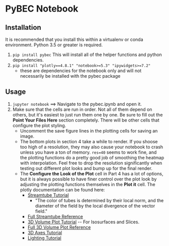 # PyBEC Notebook

## Installation
It is recommended that you install this within a virtualenv or conda environment. 
Python 3.5 or greater is required.

1. `pip install pybec`  This will install all of the helper functions and python
dependencies.  
2. `pip install "plotly==4.8.1" "notebook>=5.3" "ipywidgets>=7.2"`
    * these are dependencies for the notebook only and will not necessarily be installed
    with the pybec package

## Usage
1. `jupyter notebook` ==> Navigate to the pybec.ipynb and open it.
2. Make sure that the cells are run in order. Not all of them depend on others, but
it's easiest to just run them one by one. Be sure to fill out the **Point Your Files Here**
section completely.  There will be other cells that configure the plot styling.
    * Uncomment the save figure lines in the plotting cells for saving an image.  
    * The bottom plots in section 4 take a while to render.  If you shoose too high of 
    a resolution, they may also cause your notebook to crash unless you have a ton 
    of memory.  `res=40` seems to work fine, and the plotting functions do a pretty 
    good job of smoothing the heatmap with interpolation.  Feel free to drop the 
    resolution significantly when testing out different plot looks and bump up for the
    final render.
    * The **Configure the Look of the Plot** cell in Part 4 has a lot of options, 
    but it is always possible to have finer control over the plot look by adjusting
    the plotting functions themselves in the **Plot it** cell. The plotly documentation
    can be found here:
        * [Streamtube Tutorial](https://plotly.com/python/streamtube-plot/)
            * "The color of tubes is determined by their local norm, and the diameter of the field by the local divergence of the vector field."
        * [Full Streamtube Reference](https://plotly.com/python/reference/#streamtube)
        * [3D Volume Plot Tutorial](https://plotly.com/python/3d-volume-plots/) -- For Isosurfaces and Slices.
        * [Full 3D Volume Plot Reference](https://plotly.com/python/reference/#volume)
        * [3D Axes Tutorial](https://plotly.com/python/3d-axes/)
        * [Lighting Tutorial](https://plotly.com/python/v3/3d-surface-lighting/)